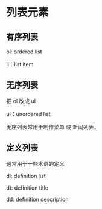 # 列表元素

## 有序列表

ol: ordered list

li：list item

## 无序列表

把 ol 改成 ul

ul：unordered list

无序列表常用于制作菜单 或 新闻列表。

## 定义列表

通常用于一些术语的定义

dl: definition list

dt: definition title

dd: definition description
